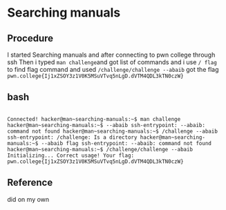 
# Searching manuals

## Procedure
I started Searching manuals and after connecting to pwn college through ssh
Then i typed `man challenge`and got  list of commands 
and i use `/ flag `to find flag command
and used `/challenge/challenge --abaib`
got the flag ` pwn.college{Ij1xZSOY3z1V0K5MSuVTvq5nLgD.dVTM4QDL3kTN0czW}`

## bash
`                                                                             Connected!
hacker@man~searching-manuals:~$ man challenge
hacker@man~searching-manuals:~$ --abaib
ssh-entrypoint: --abaib: command not found
hacker@man~searching-manuals:~$ /challenge --abaib
ssh-entrypoint: /challenge: Is a directory
hacker@man~searching-manuals:~$ --abaib flag
ssh-entrypoint: --abaib: command not found
hacker@man~searching-manuals:~$ /challenge/challenge --abaib
Initializing...
Correct usage! Your flag: pwn.college{Ij1xZSOY3z1V0K5MSuVTvq5nLgD.dVTM4QDL3kTN0czW}`

## Reference
did on my own
